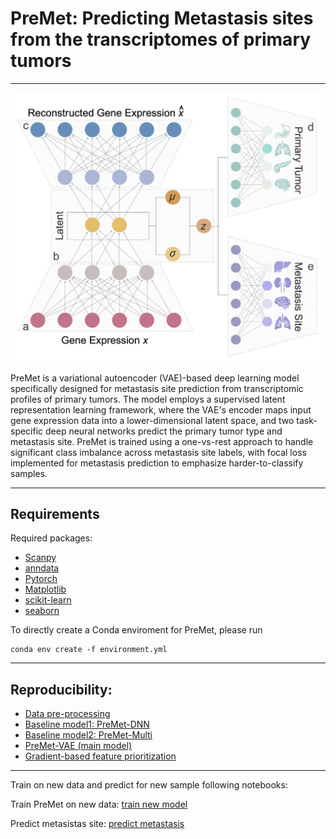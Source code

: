 # PreMet: Predicting Metastasis sites from the transcriptomes of primary tumors

***

![PreMet Model Overview](./PreMet_model.png)

PreMet is a variational autoencoder (VAE)-based deep learning model specifically designed for metastasis site prediction from transcriptomic profiles of primary tumors. The model employs a supervised latent representation learning framework, where the VAE's encoder maps input gene expression data into a lower-dimensional latent space, and two task-specific deep neural networks predict the primary tumor type and metastasis site. PreMet is trained using a one-vs-rest approach to handle significant class imbalance across metastasis site labels, with focal loss implemented for metastasis prediction to emphasize harder-to-classify samples. 


*** 
## Requirements 
Required packages:
- [Scanpy](https://scanpy.readthedocs.io/en/stable/)
- [anndata](https://anndata.readthedocs.io/en/latest/)
- [Pytorch](https://pytorch.org/)
- [Matplotlib](https://matplotlib.org/stable/)
- [scikit-learn](https://scikit-learn.org/stable/)
- [seaborn](https://seaborn.pydata.org/index.html)


To directly create a Conda enviroment for PreMet, please run

```
conda env create -f environment.yml
```
***

## Reproducibility:

- [Data pre-processing](https://github.com/loooooooopi/PreMet/blob/main/Reproducibility/data_preprocessing.ipynb)
- [Baseline model1: PreMet-DNN](https://github.com/loooooooopi/PreMet/blob/main/Reproducibility/Baseline1%20PreMet-DNN.ipynb)
- [Baseline model2: PreMet-Multi](https://github.com/loooooooopi/PreMet/blob/main/Reproducibility/Baseline2%20PreMet-Multi.ipynb)
- [PreMet-VAE (main model)](https://github.com/loooooooopi/PreMet/blob/main/Reproducibility/PreMet-VAE.ipynb)
- [Gradient-based feature prioritization]()


***

Train on new data and predict for new sample following notebooks:

Train PreMet on new data: [train new model](https://github.com/loooooooopi/PreMet/blob/main/train_new_data.ipynb)

Predict metasistas site: [predict metastasis](https://github.com/loooooooopi/PreMet/blob/main/predict_metastasis.ipynb)
